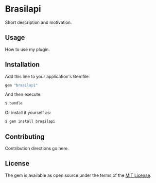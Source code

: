# Brasilapi
Short description and motivation.

## Usage
How to use my plugin.

## Installation
Add this line to your application's Gemfile:

```ruby
gem "brasilapi"
```

And then execute:
```bash
$ bundle
```

Or install it yourself as:
```bash
$ gem install brasilapi
```

## Contributing
Contribution directions go here.

## License
The gem is available as open source under the terms of the [MIT License](https://opensource.org/licenses/MIT).
